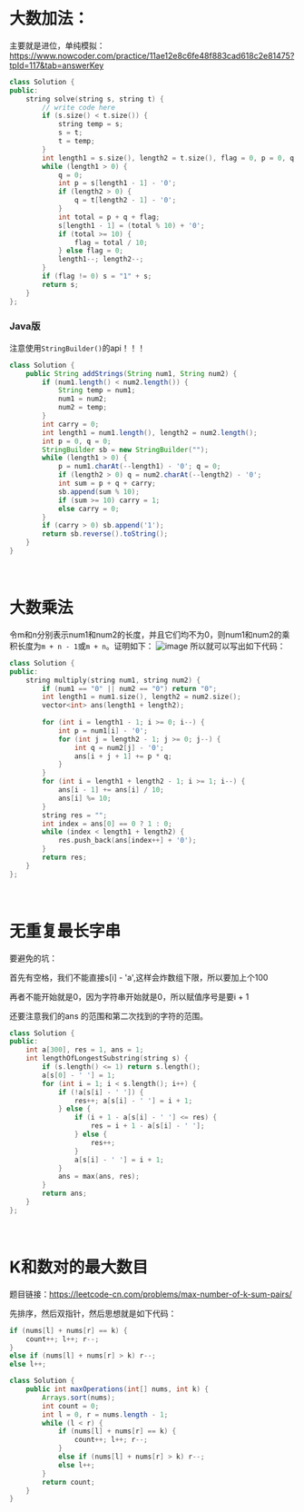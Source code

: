 # 大数加法：

主要就是进位，单纯模拟：https://www.nowcoder.com/practice/11ae12e8c6fe48f883cad618c2e81475?tpId=117&tab=answerKey

```cpp
class Solution {
public:
    string solve(string s, string t) {
        // write code here
        if (s.size() < t.size()) {
            string temp = s;
            s = t;
            t = temp;
        }
        int length1 = s.size(), length2 = t.size(), flag = 0, p = 0, q = 0;
        while (length1 > 0) {
            q = 0;
            int p = s[length1 - 1] - '0';
            if (length2 > 0) {
                q = t[length2 - 1] - '0';
            }
            int total = p + q + flag;
            s[length1 - 1] = (total % 10) + '0';
            if (total >= 10) {   
                flag = total / 10;
            } else flag = 0;
            length1--; length2--;
        }
        if (flag != 0) s = "1" + s;
        return s;
    }
};
```

### Java版

注意使用`StringBuilder()`的api！！！

```java
class Solution {
    public String addStrings(String num1, String num2) {
        if (num1.length() < num2.length()) {
            String temp = num1;
            num1 = num2;
            num2 = temp;
        }
        int carry = 0;
        int length1 = num1.length(), length2 = num2.length();
        int p = 0, q = 0;
        StringBuilder sb = new StringBuilder("");
        while (length1 > 0) {
            p = num1.charAt(--length1) - '0'; q = 0;
            if (length2 > 0) q = num2.charAt(--length2) - '0';
            int sum = p + q + carry;
            sb.append(sum % 10);
            if (sum >= 10) carry = 1;
            else carry = 0;
        }
        if (carry > 0) sb.append('1');
        return sb.reverse().toString();
    }
}
```
&nbsp;
&nbsp;
# 大数乘法

令m和n分别表示num1和num2的长度，并且它们均不为0，则num1和num2的乘积长度为`m + n - 1`或`m + n`。证明如下：
![image](https://user-images.githubusercontent.com/57765968/109413431-4ca22380-79e8-11eb-9498-3111c8e13043.png)
所以就可以写出如下代码：
```cpp
class Solution {
public:
    string multiply(string num1, string num2) {
        if (num1 == "0" || num2 == "0") return "0";
        int length1 = num1.size(), length2 = num2.size();
        vector<int> ans(length1 + length2);
        
        for (int i = length1 - 1; i >= 0; i--) {
            int p = num1[i] - '0';
            for (int j = length2 - 1; j >= 0; j--) {
                int q = num2[j] - '0';
                ans[i + j + 1] += p * q;
            }
        }
        for (int i = length1 + length2 - 1; i >= 1; i--) {
            ans[i - 1] += ans[i] / 10;
            ans[i] %= 10;
        }
        string res = "";
        int index = ans[0] == 0 ? 1 : 0;
        while (index < length1 + length2) {
            res.push_back(ans[index++] + '0');
        }
        return res;
    }
};
```

&nbsp;
&nbsp;
# 无重复最长字串

要避免的坑：

首先有空格，我们不能直接s[i] - 'a',这样会炸数组下限，所以要加上个100

再者不能开始就是0，因为字符串开始就是0，所以赋值序号是要i + 1

还要注意我们的ans 的范围和第二次找到的字符的范围。

```cpp
class Solution {
public:
    int a[300], res = 1, ans = 1;
    int lengthOfLongestSubstring(string s) {
        if (s.length() <= 1) return s.length();
        a[s[0] - ' '] = 1;
        for (int i = 1; i < s.length(); i++) {
            if (!a[s[i] - ' ']) {
                res++; a[s[i] - ' '] = i + 1;
            } else {
                if (i + 1 - a[s[i] - ' '] <= res) {
                    res = i + 1 - a[s[i] - ' '];
                } else {
                    res++; 
                }
                a[s[i] - ' '] = i + 1;
            }
            ans = max(ans, res);
        }
        return ans;
    }
};
```
&nbsp;
&nbsp;
# K和数对的最大数目

题目链接：https://leetcode-cn.com/problems/max-number-of-k-sum-pairs/

先排序，然后双指针，然后思想就是如下代码：
```java
if (nums[l] + nums[r] == k) {
    count++; l++; r--;
} 
else if (nums[l] + nums[r] > k) r--;
else l++;
```

```java
class Solution {
    public int maxOperations(int[] nums, int k) {
        Arrays.sort(nums);
        int count = 0;
        int l = 0, r = nums.length - 1;
        while (l < r) {
            if (nums[l] + nums[r] == k) {
                count++; l++; r--;
            } 
            else if (nums[l] + nums[r] > k) r--;
            else l++;
        }
        return count;
    }
}
```
